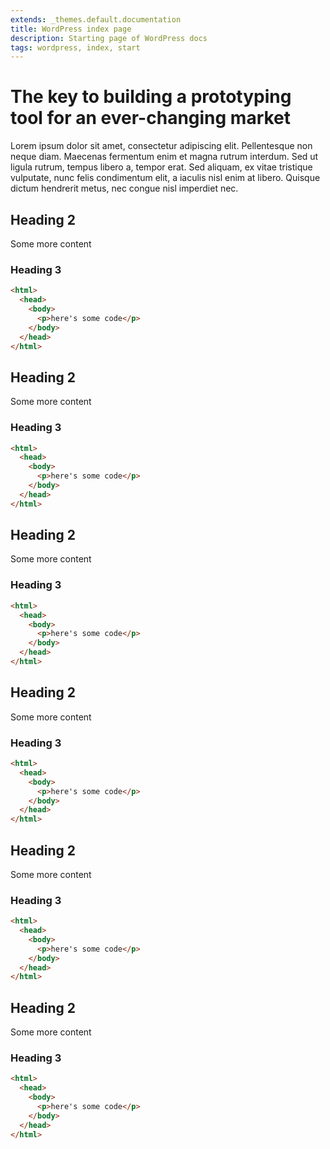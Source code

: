 ```yaml
---
extends: _themes.default.documentation
title: WordPress index page
description: Starting page of WordPress docs
tags: wordpress, index, start
---
```


# The key to building a prototyping tool for an ever-changing market

Lorem ipsum dolor sit amet, consectetur adipiscing elit. Pellentesque non neque diam. Maecenas fermentum enim et magna rutrum interdum. Sed ut ligula rutrum, tempus libero a, tempor erat. Sed aliquam, ex vitae tristique vulputate, nunc felis condimentum elit, a iaculis nisl enim at libero. Quisque dictum hendrerit metus, nec congue nisl imperdiet nec.

## Heading 2

Some more content

### Heading 3

```html
<html>
  <head>
    <body>
      <p>here's some code</p>
    </body>
  </head>
</html>
```

## Heading 2

Some more content

### Heading 3

```html
<html>
  <head>
    <body>
      <p>here's some code</p>
    </body>
  </head>
</html>
```

## Heading 2

Some more content

### Heading 3

```html
<html>
  <head>
    <body>
      <p>here's some code</p>
    </body>
  </head>
</html>
```

## Heading 2

Some more content

### Heading 3

```html
<html>
  <head>
    <body>
      <p>here's some code</p>
    </body>
  </head>
</html>
```

## Heading 2

Some more content

### Heading 3

```html
<html>
  <head>
    <body>
      <p>here's some code</p>
    </body>
  </head>
</html>
```

## Heading 2

Some more content

### Heading 3

```html
<html>
  <head>
    <body>
      <p>here's some code</p>
    </body>
  </head>
</html>
```
